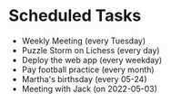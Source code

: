 # Scheduled Tasks

- Weekly Meeting (every Tuesday)
- Puzzle Storm on Lichess (every day)
- Deploy the web app (every weekday)
- Pay football practice (every month)
- Martha's birthsday (every 05-24)
- Meeting with Jack (on 2022-05-03)
